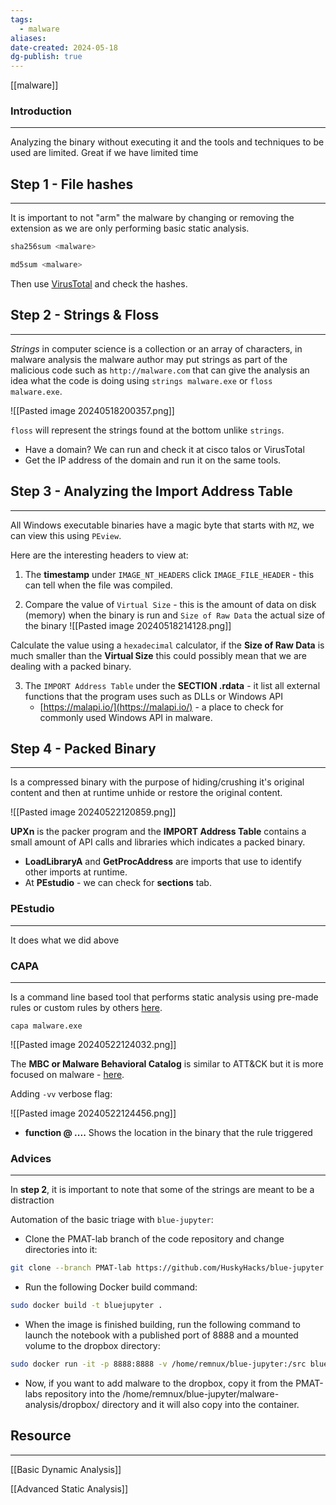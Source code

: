```yaml
---
tags:
  - malware
aliases: 
date-created: 2024-05-18
dg-publish: true
---
```

[[malware]] 
### Introduction 
---
Analyzing the binary without executing it and the tools and techniques to be used are limited. Great if we have limited time
## Step 1 - File hashes
---
It is important to not "arm" the malware by changing or removing the extension as we are only performing basic static analysis.

```C
sha256sum <malware>
```

```C
md5sum <malware>
```

Then use [VirusTotal](virustotal.com) and check the hashes.
 
## Step 2 - Strings & Floss
---
_Strings_ in computer science is a collection or an array of characters, in malware analysis the malware author may put strings as part of the malicious code such as `http://malware.com` that can give the analysis an idea what the code is doing using `strings malware.exe` or `floss malware.exe`.

![[Pasted image 20240518200357.png]]

`floss` will represent the strings found at the bottom unlike `strings`.
- Have a domain? We can run and check it at cisco talos or VirusTotal
- Get the IP address of the domain and run it on the same tools.

## Step 3 - Analyzing the Import Address Table
---
All Windows executable binaries have a magic byte that starts with `MZ`, we can view this using `PEview`.

Here are the interesting headers to view at:

1. The **timestamp** under `IMAGE_NT_HEADERS` click `IMAGE_FILE_HEADER` - this can tell when the file was compiled.

2. Compare the value of `Virtual Size` - this is the amount of data on disk (memory) when the binary is run and `Size of Raw Data` the actual size of the binary
![[Pasted image 20240518214128.png]]

Calculate the value using a `hexadecimal` calculator, if the **Size of Raw Data** is much smaller than the **Virtual Size** this could possibly mean that we are dealing with a packed binary.

3. The `IMPORT Address Table` under the **SECTION .rdata** - it list all external functions that the program uses such as DLLs or Windows API
	- [https://malapi.io/](https://malapi.io/) - a place to check for commonly used Windows API in malware.

## Step 4 - Packed Binary
---
Is a compressed binary with the purpose of hiding/crushing it's original content and then at runtime unhide or restore the original content.

![[Pasted image 20240522120859.png]]

**UPXn** is the packer program and the **IMPORT Address Table** contains a small amount of API calls and libraries which indicates a packed binary.

- **LoadLibraryA** and **GetProcAddress** are imports that use to identify other imports at runtime.
- At **PEstudio** - we can check for **sections** tab.

### PEstudio 
---
It does what we did above
### CAPA 
---
Is a command line based tool that performs static analysis using pre-made rules or custom rules by others [here](https://github.com/mandiant/capa-rules).

```
capa malware.exe
```

![[Pasted image 20240522124032.png]]

The **MBC or Malware Behavioral Catalog** is similar to ATT&CK but it is more focused on malware  - [here](https://github.com/MBCProject/mbc-markdown#malware-objective-descriptions).

Adding `-vv` verbose flag:

![[Pasted image 20240522124456.png]]

- **function @ ....** Shows the location in the binary that the rule triggered 
### Advices
---
In **step 2**, it is important to note that some of the strings are meant to be a distraction

Automation of the basic triage with `blue-jupyter`:

- Clone the PMAT-lab branch of the code repository and change directories into it:

```bash
git clone --branch PMAT-lab https://github.com/HuskyHacks/blue-jupyter.git && cd blue-jupyter
```

- Run the following Docker build command:

```bash
sudo docker build -t bluejupyter .
```

- When the image is finished building, run the following command to launch the notebook with a published port of 8888 and a mounted volume to the dropbox directory:

```bash
sudo docker run -it -p 8888:8888 -v /home/remnux/blue-jupyter:/src bluejupyter
```

- Now, if you want to add malware to the dropbox, copy it from the PMAT-labs repository into the /home/remnux/blue-jupyter/malware-analysis/dropbox/ directory and it will also copy into the container.




## Resource
---
[[Basic Dynamic Analysis]]

[[Advanced Static Analysis]]
